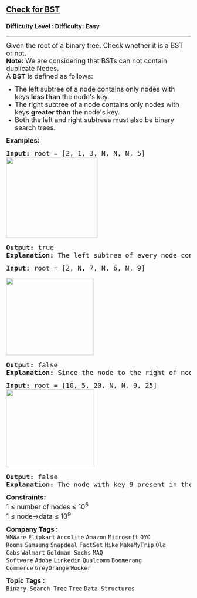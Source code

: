 <h2><a href="https://www.geeksforgeeks.org/problems/check-for-bst/1?page=1&sprint=5f24de84b65bf7c4f4399c8111e26b81&sortBy=submissions">Check for BST</a></h2><h3>Difficulty Level : Difficulty: Easy</h3><hr><div class="problems_problem_content__Xm_eO"><p><span style="font-size: 18px;">Given the root of a&nbsp;binary tree. Check whether it is a BST or not.<br><strong>Note: </strong>We are considering that BSTs can not contain duplicate Nodes.</span><br><span style="font-size: 18px;">A&nbsp;<strong>BST</strong>&nbsp;is defined as follows:</span></p>
<ul>
<li>
<div><span style="font-size: 18px;">The left subtree of a node contains only nodes with keys <strong>less than</strong> the node's key.</span></div>
</li>
<li>
<div><span style="font-size: 18px;">The right subtree of a node contains only nodes with keys <strong>greater than</strong> the node's key.</span></div>
</li>
<li>
<div><span style="font-size: 18px;">Both the left and right subtrees must also be binary search trees.</span></div>
</li>
</ul>
<p><span style="font-size: 18px;"><strong>Examples:</strong></span></p>
<pre><span style="font-size: 18px;"><strong>Input:</strong> root = [2, 1, 3, N, N, N, 5]
<img src="https://media.geeksforgeeks.org/img-practice/prod/addEditProblem/700149/Web/Other/blobid0_1739182093.jpg" width="249" height="220"></span><br><br><span style="font-size: 18px;"><strong>Output: </strong>true 
<strong>Explanation: </strong></span><span style="font-size: 18px;">The left subtree of every node contains smaller keys and right subtree of every node contains greater keys. Hence, the tree is a BST.<br></span></pre>
<pre><span style="font-size: 18px;"><strong>Input: </strong>root = [2, N, 7, N, 6, N, 9] </span><br><br><span style="font-size: 18px;"><img src="https://media.geeksforgeeks.org/img-practice/prod/addEditProblem/700149/Web/Other/blobid2_1739182131.jpg" width="238" height="211"></span><br><br><span style="font-size: 18px;"><strong>Output: </strong>false 
<strong>Explanation: </strong>Since the node to the right of node with key 7 has lesser key value, hence it is not a valid BST.</span></pre>
<pre><span style="font-size: 18px;"><strong>Input: </strong>root = [10, 5, 20, N, N, 9, 25]
<img src="https://media.geeksforgeeks.org/img-practice/prod/addEditProblem/700149/Web/Other/blobid3_1739182159.jpg" width="240" height="212"></span><br><br><span style="font-size: 18px;"><strong>Output: </strong>false
<strong>Explanation: </strong>The node with key 9 present in the right subtree has lesser key value than root node.</span></pre>
<p><span style="font-size: 18px;"><strong>Constraints:<br></strong></span><span style="font-size: 18px;">1 ≤ number of nodes ≤ 10<sup>5<br></sup></span><span style="font-size: 18px;">1 ≤ node-&gt;data ≤ 10<sup>9</sup></span></p></div><p><span style=font-size:18px><strong>Company Tags : </strong><br><code>VMWare</code>&nbsp;<code>Flipkart</code>&nbsp;<code>Accolite</code>&nbsp;<code>Amazon</code>&nbsp;<code>Microsoft</code>&nbsp;<code>OYO Rooms</code>&nbsp;<code>Samsung</code>&nbsp;<code>Snapdeal</code>&nbsp;<code>FactSet</code>&nbsp;<code>Hike</code>&nbsp;<code>MakeMyTrip</code>&nbsp;<code>Ola Cabs</code>&nbsp;<code>Walmart</code>&nbsp;<code>Goldman Sachs</code>&nbsp;<code>MAQ Software</code>&nbsp;<code>Adobe</code>&nbsp;<code>Linkedin</code>&nbsp;<code>Qualcomm</code>&nbsp;<code>Boomerang Commerce</code>&nbsp;<code>GreyOrange</code>&nbsp;<code>Wooker</code>&nbsp;<br><p><span style=font-size:18px><strong>Topic Tags : </strong><br><code>Binary Search Tree</code>&nbsp;<code>Tree</code>&nbsp;<code>Data Structures</code>&nbsp;